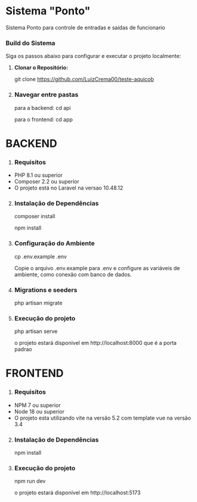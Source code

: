 # Sistema "Ponto"

Sistema Ponto para controle de entradas e saídas de funcionario


### Build do Sistema

Siga os passos abaixo para configurar e executar o projeto localmente:

1. **Clonar o Repositório:**

   git clone https://github.com/LuizCrema00/teste-aquicob

2. ### Navegar entre pastas
   para a backend: cd api
   
   para o frontend: cd app

# BACKEND

1. ### Requisitos

- PHP 8.1 ou superior
- Composer 2.2 ou superior
- O projeto está no Laravel na versao 10.48.12

2. ### Instalação de Dependências

   composer install
   
   npm install
   
3. ### Configuração do Ambiente
    cp .env.example .env

   Copie o arquivo .env.example para .env e configure as variáveis de ambiente, como conexão com banco de dados.


4. ### Migrations e seeders

   php artisan migrate


6. ### Execução do projeto
   php artisan serve

   o projeto estará disponivel em http://localhost:8000 que é a porta padrao

# FRONTEND

1. ### Requisitos

- NPM 7 ou superior
- Node 18 ou superior
- O projeto esta utilizando vite na versão 5.2 com template vue na versão 3.4

2. ### Instalação de Dependências
   
   npm install

3. ### Execução do projeto

   npm run dev

   o projeto estará disponível em http://localhost:5173
